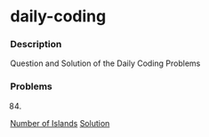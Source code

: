 # daily-coding
### Description
Question and Solution of the Daily Coding Problems

### Problems
84. 
[Number of Islands](https://github.com/sean2411/)
[Solution](https://github.com/sean2411/)

